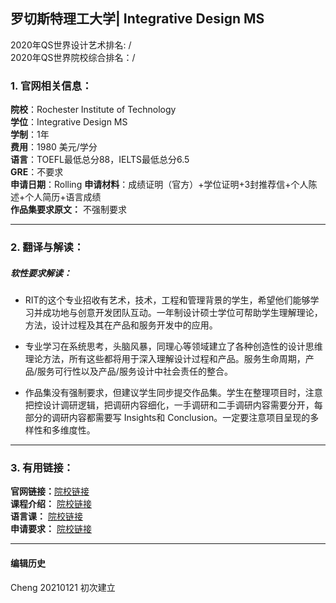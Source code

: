 ##  罗切斯特理工大学| Integrative Design MS 
2020年QS世界设计艺术排名: /   
2020年QS世界院校综合排名：/

### 1. 官网相关信息：

**院校**：Rochester Institute of Technology  
**学位**：Integrative Design MS  
**学制**：1年  
**费用**：1980 美元/学分  
**语言**：TOEFL最低总分88，IELTS最低总分6.5  
**GRE**：不要求  
**申请日期**：Rolling
**申请材料**：成绩证明（官方）+学位证明+3封推荐信+个人陈述+个人简历+语言成绩      
**作品集要求原文：** 不强制要求 

---


### 2. 翻译与解读：

##### 软性要求解读：

- RIT的这个专业招收有艺术，技术，工程和管理背景的学生，希望他们能够学习并成功地与创意开发团队互动。一年制设计硕士学位可帮助学生理解理论，方法，设计过程及其在产品和服务开发中的应用。

- 专业学习在系统思考，头脑风暴，同理心等领域建立了各种创造性的设计思维理论方法，所有这些都将用于深入理解设计过程和产品。服务生命周期，产品/服务可行性以及产品/服务设计中社会责任的整合。

- 作品集没有强制要求，但建议学生同步提交作品集。学生在整理项目时，注意把控设计调研逻辑，把调研内容细化，一手调研和二手调研内容需要分开，每部分的调研内容都需要写 Insights和 Conclusion。一定要注意项目呈现的多样性和多维度性。


---

### 3. 有用链接：

**官网链接：**[院校链接](https://www.rit.edu/study/integrative-design-ms)  
**课程介绍：** [院校链接](https://www.rit.edu/study/integrative-design-ms#curriculum)  
**语言课：** [院校链接](https://www.rit.edu/emcs/ptgrad/apply/information-for-international-applicants)  
**申请要求：** [院校链接](https://www.rit.edu/programs/visual-communication-design-mfa)  


---


#### 编辑历史


Cheng 20210121 初次建立  


